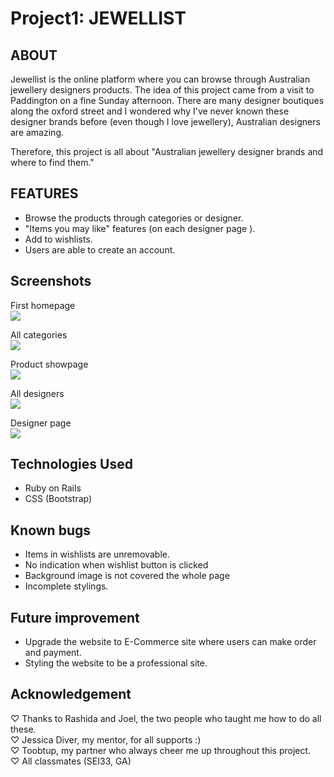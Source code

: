 Project1: JEWELLIST 
===============

ABOUT
------------
Jewellist is the online platform where you can browse through Australian jewellery designers products. The idea of this project came from a visit to Paddington on a fine Sunday afternoon. There are many designer boutiques along the oxford street and I wondered why I've never known these designer brands before (even though I love jewellery), Australian designers are amazing. 

Therefore, this project is all about "Australian jewellery designer brands and where to find them."

FEATURES
-----------

- Browse the products through categories or designer.
- "Items you may like" features (on each designer page ).
- Add to wishlists.
- Users are able to create an account.


Screenshots
--------
First homepage <br>
![](https://res.cloudinary.com/dluw1enan/image/upload/v1564661839/image%20for%20project1/Screen_Shot_2019-08-01_at_10.11.39_pm_1_rugqag.jpg)

All categories <br>
![](https://res.cloudinary.com/dluw1enan/image/upload/v1564661900/image%20for%20project1/Screen_Shot_2019-08-01_at_10.12.48_pm_lpko09.jpg)

Product showpage <br>
![](https://res.cloudinary.com/dluw1enan/image/upload/v1564662224/image%20for%20project1/Screen_Shot_2019-08-01_at_10.13.32_pm_vqr4xm.jpg)

All designers <br>
![](https://res.cloudinary.com/dluw1enan/image/upload/v1564662337/image%20for%20project1/Screen_Shot_2019-08-01_at_10.13.47_pm_suxitf.jpg)

Designer page <br>
![](https://res.cloudinary.com/dluw1enan/image/upload/v1564662466/image%20for%20project1/Screen_Shot_2019-08-01_at_10.14.09_pm_jc5yqd.jpg)


Technologies Used
------

- Ruby on Rails
- CSS (Bootstrap)

Known bugs
--------
- Items in wishlists are unremovable.
- No indication when wishlist button is clicked
- Background image is not covered the whole page 
- Incomplete stylings.

Future improvement
----------
- Upgrade the website to E-Commerce site where users can make order and payment.
- Styling the website to be a professional site.

Acknowledgement
------

♡ Thanks to Rashida and Joel, the two people who taught me how to do all these.<br>
♡ Jessica Diver, my mentor, for all supports :)<br>
♡ Toobtup, my partner who always cheer me up throughout this project.<br>
♡ All classmates (SEI33, GA)



